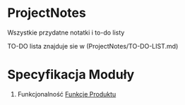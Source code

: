 # ProjectNotes
Wszystkie przydatne notatki i to-do listy 


TO-DO lista znajduje sie w (ProjectNotes/TO-DO-LIST.md)

# Specyfikacja Moduły
1. Funkcjonalność [Funkcje Produktu](Funkcje_Specyfikacja)
